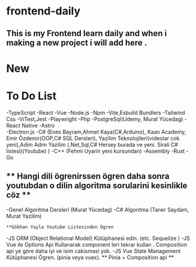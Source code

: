 # frontend-daily

## This is my Frontend learn daily and when i making a new project i will add here .
# New 

# To Do List

 -TypeScript
 -React
 -Vue
 -Node.js
 -Npm
 -Vite,Esbuild Bundlers
 -Tailwind Css
 -ViTest,Jest
 -Playwright
 -Php
 -PostgreSql(Udemy, Murat Yücedag)
 -React Native
 -Astro  
 -Electron.js
 -C# (Enes Bayram,Ahmet Kaya(C#,Arduino), Kaan Academy, Emir Özdemir(OOP,C# SQL Dersleri), Yazilim Teknolojileri(videolar cok yeni),Adim Adim Yazilim (.Net,Sql,C# Hersey burada ve yeni. Sirali C# listesi)(Youtube) )
 -C++ (Fehmi Uyarin yeni kursundan)
 -Assembly
 -Rust
 -Go

## ** Hangi dili ögrenirssen ögren daha sonra youtubdan o dilin algoritma sorularini kesinlikle cöz **
-Genel Algoritma Dersleri (Murat Yücedag)
-C# Algoritma (Taner Saydam, Murat Yazilim)

    **Gökhan Yayla Youtube Listesinden Ögren
-JS ORM (Object Relational Model) Kütüphanesi edin. (etc. Sequelize )
-JS Vue ile Options Api Kullanarak component leri tekrar kullan . Composition api ye göre daha iyi ve isim cakismasi yok.
-JS Vue State Management Kütüphanesi Ögren. (pinia veya vuex). ** Pinia = Composition api **